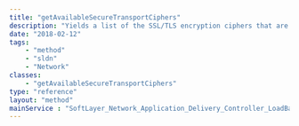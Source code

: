 ```yaml
---
title: "getAvailableSecureTransportCiphers"
description: "Yields a list of the SSL/TLS encryption ciphers that are currently supported on this virtual IP address instance. "
date: "2018-02-12"
tags:
    - "method"
    - "sldn"
    - "Network"
classes:
    - "getAvailableSecureTransportCiphers"
type: "reference"
layout: "method"
mainService : "SoftLayer_Network_Application_Delivery_Controller_LoadBalancer_VirtualIpAddress"
---
```

